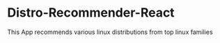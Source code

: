 # Distro-Recommender-React

This App recommends various linux distributions from top linux families
